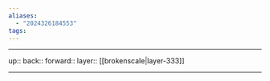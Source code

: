 ```yaml
---
aliases:
  - "2024326184553"
tags:
---
```




***

up:: 
back:: 
forward:: 
layer:: [[brokenscale|layer-333]]

***
